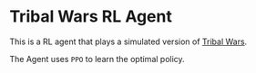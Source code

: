# Tribal Wars RL Agent

This is a RL agent that plays a simulated version of [Tribal Wars](www.tribalwars.net).

The Agent uses `PPO` to learn the optimal policy.